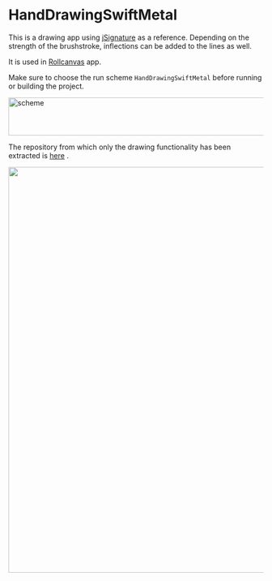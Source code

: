 # HandDrawingSwiftMetal

This is a drawing app using [jSignature](https://willowsystems.github.io/jSignature/#/about/linesmoothing/) as a reference. Depending on the strength of the brushstroke, inflections can be added to the lines as well.

It is used in [Rollcanvas](https://rollcanvas.org) app.

Make sure to choose the run scheme `HandDrawingSwiftMetal` before running or building the project.

<img width="601" height="75" alt="scheme" src="https://github.com/user-attachments/assets/f9c2df2e-765a-4c57-a9f2-31ceefbe0325" />



The repository from which only the drawing functionality has been extracted is [here](https://github.com/eisukekusachi/SimpleApplePencilDrawing) .

<img src="https://github.com/eisukekusachi/HandDrawingSwiftMetal/assets/51893896/4a5e5634-e4ce-4181-aa96-59e75ea577d5" height="800" />
